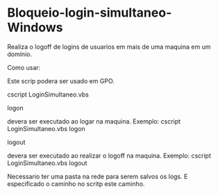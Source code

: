 # Bloqueio-login-simultaneo-Windows
Realiza o logoff de logins de usuarios em mais de uma maquina em um domínio.


Como usar:

Este scrip podera ser usado em GPO.

cscript LoginSimultaneo.vbs <Parametro>

logon

devera ser executado ao logar na maquina. Exemplo: cscript LoginSimultaneo.vbs logon

logout

devera ser executado ao realizar o logoff na maquina. Exemplo: cscript LoginSimultaneo.vbs logout


Necessario ter uma pasta na rede para serem salvos os logs. E especificado o caminho no scritp este caminho.
